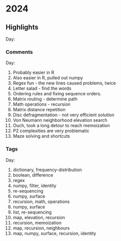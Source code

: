 # 2024
## Highlights

Day:

### Comments

Day:

1. Probably easier in R
2. Also easier in R, pulled out numpy
3. Regex fun - the new lines caused problems, twice
4. Letter salad - find the words
5. Ordering rules and fixing sequence orders.
6. Matrix routing - determine path
7. Math operations - recursion
8. Matrix distance repetition
9. Disc defragmentation - not very efficient solution
10. Von Neumann neighborhood elevation search
11. Ouch, took a long detour to reach memoization
12. P2 complexities are very problematic
20. Maze solving and shortcuts

### Tags

Day:

1. dictionary, frequency-distribution
2. boolean, difference
3. regex
4. numpy, filter, identity
5. re-sequencing
6. numpy, surface
7. recursion, math, operations
8. numpy, surface
9. list, re-sequencing
10. map, elevation, recursion
11. recursion, memoization
12. map, recursion, neighbours
20. map, numpy, surface, recursion, identity
